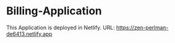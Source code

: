 # Billing-Application

This Application is deployed in Netlify.
URL: https://zen-perlman-de6413.netlify.app

